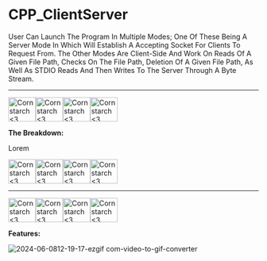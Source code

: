 # CPP_ClientServer
User Can Launch The Program In Multiple Modes; One Of These Being A Server Mode In Which Will Establish A Accepting Socket For Clients To Request From. The Other Modes Are Client-Side And Work On Reads Of A Given File Path, Checks On The File Path, Deletion Of A Given File Path, As Well As STDIO Reads And Then Writes To The Server Through A Byte Stream.


----------------------------------------------------------------------------

<img src="https://github.com/Kingerthanu/CPP_3D_OpenGLEngine/assets/76754592/77fc6299-bc4f-479c-a927-0295775ace8c" alt="Cornstarch <3" width="55" height="49"><img src="https://github.com/Kingerthanu/CPP_3D_OpenGLEngine/assets/76754592/77fc6299-bc4f-479c-a927-0295775ace8c" alt="Cornstarch <3" width="55" height="49"><img src="https://github.com/Kingerthanu/CPP_3D_OpenGLEngine/assets/76754592/77fc6299-bc4f-479c-a927-0295775ace8c" alt="Cornstarch <3" width="55" height="49"><img src="https://github.com/Kingerthanu/CPP_3D_OpenGLEngine/assets/76754592/77fc6299-bc4f-479c-a927-0295775ace8c" alt="Cornstarch <3" width="55" height="49">


**The Breakdown:**

Lorem

<img src="https://github.com/Kingerthanu/CPP_3D_OpenGLEngine/assets/76754592/7890f95a-6284-44a8-8bf5-26ddc9ee1cc3" alt="Cornstarch <3" width="55" height="49"><img src="https://github.com/Kingerthanu/CPP_3D_OpenGLEngine/assets/76754592/7890f95a-6284-44a8-8bf5-26ddc9ee1cc3" alt="Cornstarch <3" width="55" height="49"><img src="https://github.com/Kingerthanu/CPP_3D_OpenGLEngine/assets/76754592/7890f95a-6284-44a8-8bf5-26ddc9ee1cc3" alt="Cornstarch <3" width="55" height="49"><img src="https://github.com/Kingerthanu/CPP_3D_OpenGLEngine/assets/76754592/7890f95a-6284-44a8-8bf5-26ddc9ee1cc3" alt="Cornstarch <3" width="55" height="49">

----------------------------------------------------------------------------

<img src="https://github.com/Kingerthanu/CPP_3D_OpenGLEngine/assets/76754592/33cd4b5f-2836-4083-8137-681294613cf1" alt="Cornstarch <3" width="55" height="49"><img src="https://github.com/Kingerthanu/CPP_3D_OpenGLEngine/assets/76754592/33cd4b5f-2836-4083-8137-681294613cf1" alt="Cornstarch <3" width="55" height="49"><img src="https://github.com/Kingerthanu/CPP_3D_OpenGLEngine/assets/76754592/33cd4b5f-2836-4083-8137-681294613cf1" alt="Cornstarch <3" width="55" height="49"><img src="https://github.com/Kingerthanu/CPP_3D_OpenGLEngine/assets/76754592/33cd4b5f-2836-4083-8137-681294613cf1" alt="Cornstarch <3" width="55" height="49">


**Features:**

![2024-06-0812-19-17-ezgif com-video-to-gif-converter](https://github.com/Kingerthanu/CPP_ClientServer/assets/76754592/dd7819df-1ec2-434d-a094-0c8e892ee41c)

